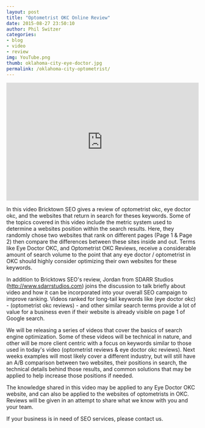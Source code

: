 ```yaml
---
layout: post
title: "Optometrist OKC Online Review"
date: 2015-08-27 23:50:10
author: Phil Switzer
categories: 
- blog 
- video
- review
img: YouTube.png
thumb: oklahoma-city-eye-doctor.jpg
permalink: /oklahoma-city-optometrist/
---
```

<div style="position: relative;
    padding-bottom: 56.25%;
    padding-top: 25px;
    height: 0;
    width: 100%;
    margin: 0 auto 0 auto;">
<iframe style="position: absolute; top: 0; left: 0; width: 100%; height: 100%;" src="https://www.youtube.com/embed/MeK6QNwb-CA?rel=0" width="300" height="150" frameborder="0" allowfullscreen="allowfullscreen"></iframe>
</div>

In this video Bricktown SEO gives a review of optometrist okc, eye doctor okc, and the websites that return in search for theses keywords. Some of the topics covered in this video include the metric system used to determine a websites position within the search results. Here, they randomly chose two websites that rank on different pages (Page 1 & Page 2) then compare the differences between these sites inside and out. Terms like Eye Doctor OKC, and Optometrist OKC Reviews, receive a considerable amount of search volume to the point that any eye doctor / optometrist in OKC should highly consider optimizing their own websites for these keywords. <!--more-->

In addition to Bricktows SEO's review, Jordan from SDARR Studios (http://www.sdarrstudios.com) joins the discussion to talk briefly about video and how it can be incorporated into your overall SEO campaign to improve ranking. Videos ranked for long-tail keywords like (eye doctor okc) - (optometrist okc reviews) - and other similar search terms provide a lot of value for a business even if their website is already visible on page 1 of Google search.

We will be releasing a series of videos that cover the basics of search engine optimization. Some of these videos will be technical in nature, and other will be more client centric with a focus on keywords similar to those used in today's video (optometrist reviews & eye doctor okc reviews). Next weeks examples will most likely cover a different industry, but will still have an A/B comparison between two websites, their positions in search, the technical details behind those results, and common solutions that may be applied to help increase those positions if needed.

The knowledge shared in this video may be applied to any Eye Doctor OKC website, and can also be applied to the websites of optometrists in OKC. Reviews will be given in an attempt to share what we know with you and your team.

If your business is in need of SEO services, please contact us.